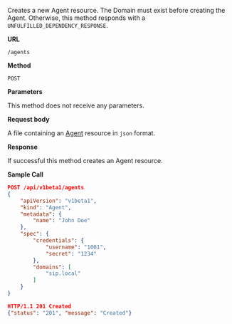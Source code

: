 Creates a new Agent resource. The Domain must exist before creating the Agent.
Otherwise, this method responds with a `UNFULFILLED_DEPENDENCY_RESPONSE`.

**URL**

`/agents`

**Method**

`POST`

**Parameters**

This method does not receive any parameters.

**Request body**

A file containing an [Agent](/configuration/agents) resource in `json` format.

**Response**

If successful this method creates an Agent resource.

**Sample Call**

```json
POST /api/v1beta1/agents
{
    "apiVersion": "v1beta1",
    "kind": "Agent",
    "metadata": {
    	"name": "John Doe"
    },
    "spec": {
    	"credentials": {
    		"username": "1001",
    		"secret": "1234"
    	},
    	"domains": [
    		"sip.local"
    	]
    }
}

HTTP/1.1 201 Created
{"status": "201", "message": "Created"}
```
